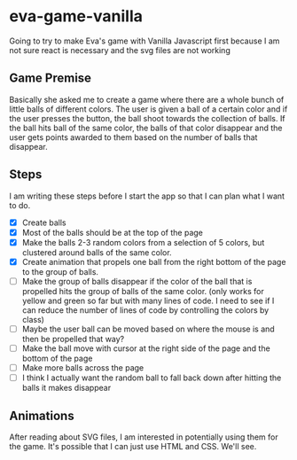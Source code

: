 # eva-game-vanilla

Going to try to make Eva's game with Vanilla Javascript first because I am not sure react is necessary and the svg files are not working

## Game Premise

Basically she asked me to create a game where there are a whole bunch of little balls of different colors. The user is given a ball of a certain color and if the user presses the button, the ball shoot towards the collection of balls. If the ball hits ball of the same color, the balls of that color disappear and the user gets points awarded to them based on the number of balls that disappear.

## Steps

I am writing these steps before I start the app so that I can plan what I want to do.

- [x] Create balls
- [x] Most of the balls should be at the top of the page
- [x] Make the balls 2-3 random colors from a selection of 5 colors, but clustered around balls of the same color.
- [x] Create animation that propels one ball from the right bottom of the page to the group of balls.
- [ ] Make the group of balls disappear if the color of the ball that is propelled hits the group of balls of the same color. (only works for yellow and green so far but with many lines of code. I need to see if I can reduce the number of lines of code by controlling the colors by class)
- [ ] Maybe the user ball can be moved based on where the mouse is and then be propelled that way?
- [ ] Make the ball move with cursor at the right side of the page and the bottom of the page
- [ ] Make more balls across the page
- [ ] I think I actually want the random ball to fall back down after hitting the balls it makes disappear

## Animations

After reading about SVG files, I am interested in potentially using them for the game.
It's possible that I can just use HTML and CSS. We'll see.
